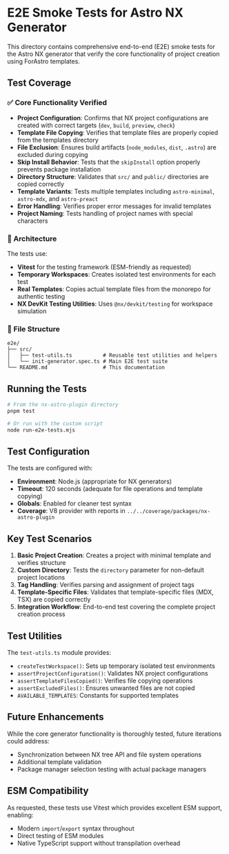 # E2E Smoke Tests for Astro NX Generator

This directory contains comprehensive end-to-end (E2E) smoke tests for the Astro NX generator that verify the core functionality of project creation using ForAstro templates.

## Test Coverage

### ✅ Core Functionality Verified

- **Project Configuration**: Confirms that NX project configurations are created with correct targets (`dev`, `build`, `preview`, `check`)
- **Template File Copying**: Verifies that template files are properly copied from the templates directory
- **File Exclusion**: Ensures build artifacts (`node_modules`, `dist`, `.astro`) are excluded during copying
- **Skip Install Behavior**: Tests that the `skipInstall` option properly prevents package installation
- **Directory Structure**: Validates that `src/` and `public/` directories are copied correctly
- **Template Variants**: Tests multiple templates including `astro-minimal`, `astro-mdx`, and `astro-preact`
- **Error Handling**: Verifies proper error messages for invalid templates
- **Project Naming**: Tests handling of project names with special characters

### 🔧 Architecture

The tests use:
- **Vitest** for the testing framework (ESM-friendly as requested)
- **Temporary Workspaces**: Creates isolated test environments for each test
- **Real Templates**: Copies actual template files from the monorepo for authentic testing
- **NX DevKit Testing Utilities**: Uses `@nx/devkit/testing` for workspace simulation

### 📁 File Structure

```
e2e/
├── src/
│   ├── test-utils.ts          # Reusable test utilities and helpers
│   └── init-generator.spec.ts # Main E2E test suite
└── README.md                  # This documentation
```

## Running the Tests

```bash
# From the nx-astro-plugin directory
pnpm test

# Or run with the custom script
node run-e2e-tests.mjs
```

## Test Configuration

The tests are configured with:
- **Environment**: Node.js (appropriate for NX generators)
- **Timeout**: 120 seconds (adequate for file operations and template copying)
- **Globals**: Enabled for cleaner test syntax
- **Coverage**: V8 provider with reports in `../../coverage/packages/nx-astro-plugin`

## Key Test Scenarios

1. **Basic Project Creation**: Creates a project with minimal template and verifies structure
2. **Custom Directory**: Tests the `directory` parameter for non-default project locations  
3. **Tag Handling**: Verifies parsing and assignment of project tags
4. **Template-Specific Files**: Validates that template-specific files (MDX, TSX) are copied correctly
5. **Integration Workflow**: End-to-end test covering the complete project creation process

## Test Utilities

The `test-utils.ts` module provides:
- `createTestWorkspace()`: Sets up temporary isolated test environments
- `assertProjectConfiguration()`: Validates NX project configurations
- `assertTemplateFilesCopied()`: Verifies file copying operations
- `assertExcludedFiles()`: Ensures unwanted files are not copied
- `AVAILABLE_TEMPLATES`: Constants for supported templates

## Future Enhancements

While the core generator functionality is thoroughly tested, future iterations could address:
- Synchronization between NX tree API and file system operations
- Additional template validation
- Package manager selection testing with actual package managers

## ESM Compatibility

As requested, these tests use Vitest which provides excellent ESM support, enabling:
- Modern `import`/`export` syntax throughout
- Direct testing of ESM modules
- Native TypeScript support without transpilation overhead
